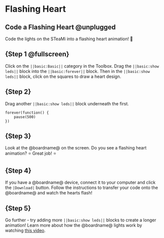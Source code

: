 # Flashing Heart

## Code a Flashing Heart @unplugged

Code the lights on the STeaMi into a flashing heart animation! 💖

## {Step 1 @fullscreen}

Click on the `||basic:Basic||` category in the Toolbox.
Drag the `||basic:show leds||` block into the `||basic:forever||` block.
Then in the `||basic:show leds||` block, click on the squares to draw a heart design.

## {Step 2}

Drag another `||basic:show leds||` block underneath the first.

```blocks
forever(function() {
    pause(500)
})
```

## {Step 3}

Look at the @boardname@ on the screen. Do you see a flashing heart animation? ⭐ Great job! ⭐

## {Step 4}

If you have a @boardname@ device, connect it to your computer and click the `|Download|` button. Follow the instructions to transfer your code onto the @boardname@ and watch the hearts flash!

## {Step 5}

Go further - try adding more `||basic:show leds||` blocks to create a longer animation! Learn more about how the @boardname@ lights work by watching [this video](https://youtu.be/qqBmvHD5bCw).

```template

```
